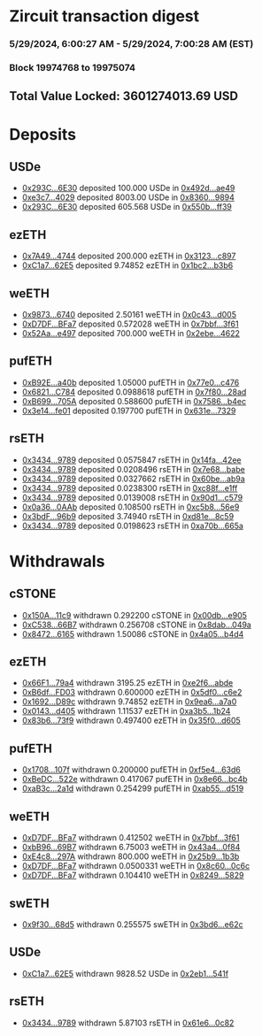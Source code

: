 # Zircuit transaction digest
### 5/29/2024, 6:00:27 AM - 5/29/2024, 7:00:28 AM (EST)
### Block 19974768 to 19975074

## Total Value Locked: 3601274013.69 USD

# Deposits
## USDe
- [0x293C...6E30](https://etherscan.io/address/0x293C6937D8D82e05B01335F7B33FBA0c8e256E30) deposited 100.000 USDe in [0x492d...ae49](https://etherscan.io/tx/0x293C6937D8D82e05B01335F7B33FBA0c8e256E30)
- [0xe3c7...4029](https://etherscan.io/address/0xe3c7D7ea4E8aB3081774F067ACD3f5AFB5404029) deposited 8003.00 USDe in [0x8360...9894](https://etherscan.io/tx/0xe3c7D7ea4E8aB3081774F067ACD3f5AFB5404029)
- [0x293C...6E30](https://etherscan.io/address/0x293C6937D8D82e05B01335F7B33FBA0c8e256E30) deposited 605.568 USDe in [0x550b...ff39](https://etherscan.io/tx/0x293C6937D8D82e05B01335F7B33FBA0c8e256E30)
## ezETH
- [0x7A49...4744](https://etherscan.io/address/0x7A493Be5c2ce014cD049Bf178a1ac0Db1B434744) deposited 200.000 ezETH in [0x3123...c897](https://etherscan.io/tx/0x7A493Be5c2ce014cD049Bf178a1ac0Db1B434744)
- [0xC1a7...62E5](https://etherscan.io/address/0xC1a732fbfa4cca69705d6cCc70F92B82FcC062E5) deposited 9.74852 ezETH in [0x1bc2...b3b6](https://etherscan.io/tx/0xC1a732fbfa4cca69705d6cCc70F92B82FcC062E5)
## weETH
- [0x9873...6740](https://etherscan.io/address/0x9873b4bDEfC0843a79F804De15640861D7886740) deposited 2.50161 weETH in [0x0c43...d005](https://etherscan.io/tx/0x9873b4bDEfC0843a79F804De15640861D7886740)
- [0xD7DF...BFa7](https://etherscan.io/address/0xD7DF7E085214743530afF339aFC420c7c720BFa7) deposited 0.572028 weETH in [0x7bbf...3f61](https://etherscan.io/tx/0xD7DF7E085214743530afF339aFC420c7c720BFa7)
- [0x52Aa...e497](https://etherscan.io/address/0x52Aa899454998Be5b000Ad077a46Bbe360F4e497) deposited 700.000 weETH in [0x2ebe...4622](https://etherscan.io/tx/0x52Aa899454998Be5b000Ad077a46Bbe360F4e497)
## pufETH
- [0xB92E...a40b](https://etherscan.io/address/0xB92E889c180BB806D1BA2436Cf9f75E8AEa0a40b) deposited 1.05000 pufETH in [0x77e0...c476](https://etherscan.io/tx/0xB92E889c180BB806D1BA2436Cf9f75E8AEa0a40b)
- [0x6821...C784](https://etherscan.io/address/0x68210DB7Fd1a897f295Cb10a1c3B53919d27C784) deposited 0.0988618 pufETH in [0x7f80...28ad](https://etherscan.io/tx/0x68210DB7Fd1a897f295Cb10a1c3B53919d27C784)
- [0xB699...705A](https://etherscan.io/address/0xB699213C32047a4aCDB0dB7a4301287aea8F705A) deposited 0.588600 pufETH in [0x7586...b4ec](https://etherscan.io/tx/0xB699213C32047a4aCDB0dB7a4301287aea8F705A)
- [0x3e14...fe01](https://etherscan.io/address/0x3e14FAF828f401Fd4418f0880861f8cE90E1fe01) deposited 0.197700 pufETH in [0x631e...7329](https://etherscan.io/tx/0x3e14FAF828f401Fd4418f0880861f8cE90E1fe01)
## rsETH
- [0x3434...9789](https://etherscan.io/address/0x34349c5569e7B846c3558961552D2202760A9789) deposited 0.0575847 rsETH in [0x14fa...42ee](https://etherscan.io/tx/0x34349c5569e7B846c3558961552D2202760A9789)
- [0x3434...9789](https://etherscan.io/address/0x34349c5569e7B846c3558961552D2202760A9789) deposited 0.0208496 rsETH in [0x7e68...babe](https://etherscan.io/tx/0x34349c5569e7B846c3558961552D2202760A9789)
- [0x3434...9789](https://etherscan.io/address/0x34349c5569e7B846c3558961552D2202760A9789) deposited 0.0327662 rsETH in [0x60be...ab9a](https://etherscan.io/tx/0x34349c5569e7B846c3558961552D2202760A9789)
- [0x3434...9789](https://etherscan.io/address/0x34349c5569e7B846c3558961552D2202760A9789) deposited 0.0238300 rsETH in [0xc88f...e1ff](https://etherscan.io/tx/0x34349c5569e7B846c3558961552D2202760A9789)
- [0x3434...9789](https://etherscan.io/address/0x34349c5569e7B846c3558961552D2202760A9789) deposited 0.0139008 rsETH in [0x90d1...c579](https://etherscan.io/tx/0x34349c5569e7B846c3558961552D2202760A9789)
- [0x0a36...0AAb](https://etherscan.io/address/0x0a36BEf37BF30185c56177feb24A0D1F57220AAb) deposited 0.108500 rsETH in [0xc5b8...56e9](https://etherscan.io/tx/0x0a36BEf37BF30185c56177feb24A0D1F57220AAb)
- [0x3bdF...96b9](https://etherscan.io/address/0x3bdF5966ef2a98D3621C7C3b9978A1D2965596b9) deposited 3.74940 rsETH in [0xd81e...8c59](https://etherscan.io/tx/0x3bdF5966ef2a98D3621C7C3b9978A1D2965596b9)
- [0x3434...9789](https://etherscan.io/address/0x34349c5569e7B846c3558961552D2202760A9789) deposited 0.0198623 rsETH in [0xa70b...665a](https://etherscan.io/tx/0x34349c5569e7B846c3558961552D2202760A9789)
# Withdrawals
## cSTONE
- [0x150A...11c9](https://etherscan.io/address/0x150A26b9Dc7613b08A46C97a2491194c69C311c9) withdrawn 0.292200 cSTONE in [0x00db...e905](https://etherscan.io/tx/0x150A26b9Dc7613b08A46C97a2491194c69C311c9)
- [0xC538...66B7](https://etherscan.io/address/0xC53812e981f61aB07B6A4a1F558470241d4e66B7) withdrawn 0.256708 cSTONE in [0x8dab...049a](https://etherscan.io/tx/0xC53812e981f61aB07B6A4a1F558470241d4e66B7)
- [0x8472...6165](https://etherscan.io/address/0x8472827925402364044322007110277491216165) withdrawn 1.50086 cSTONE in [0x4a05...b4d4](https://etherscan.io/tx/0x8472827925402364044322007110277491216165)
## ezETH
- [0x66F1...79a4](https://etherscan.io/address/0x66F1C92B29441BCbA925c07abbBa2e23676b79a4) withdrawn 3195.25 ezETH in [0xe2f6...abde](https://etherscan.io/tx/0x66F1C92B29441BCbA925c07abbBa2e23676b79a4)
- [0xB6df...FD03](https://etherscan.io/address/0xB6df21296A5e7Fc98025e575391bf9423898FD03) withdrawn 0.600000 ezETH in [0x5df0...c6e2](https://etherscan.io/tx/0xB6df21296A5e7Fc98025e575391bf9423898FD03)
- [0x1692...D89c](https://etherscan.io/address/0x1692AA40EBD16C2e9Fb48e464404033899F5D89c) withdrawn 9.74852 ezETH in [0x9ea6...a7a0](https://etherscan.io/tx/0x1692AA40EBD16C2e9Fb48e464404033899F5D89c)
- [0x0143...d405](https://etherscan.io/address/0x0143860B891551c03e9C34113148B7287227d405) withdrawn 1.11537 ezETH in [0xa3b5...1b24](https://etherscan.io/tx/0x0143860B891551c03e9C34113148B7287227d405)
- [0x83b6...73f9](https://etherscan.io/address/0x83b65582815D740e0A23AdCc171c44E23d1b73f9) withdrawn 0.497400 ezETH in [0x35f0...d605](https://etherscan.io/tx/0x83b65582815D740e0A23AdCc171c44E23d1b73f9)
## pufETH
- [0x1708...107f](https://etherscan.io/address/0x17082bbeF4E7a109F14450791c707a27C6Be107f) withdrawn 0.200000 pufETH in [0xf5e4...63d6](https://etherscan.io/tx/0x17082bbeF4E7a109F14450791c707a27C6Be107f)
- [0xBeDC...522e](https://etherscan.io/address/0xBeDC209579Dc04ed3A196A85F5B9d3cf8846522e) withdrawn 0.417067 pufETH in [0x8e66...bc4b](https://etherscan.io/tx/0xBeDC209579Dc04ed3A196A85F5B9d3cf8846522e)
- [0xaB3c...2a1d](https://etherscan.io/address/0xaB3cEaF13E6Ef8d1B636730CE32df41D6d532a1d) withdrawn 0.254299 pufETH in [0xab55...d519](https://etherscan.io/tx/0xaB3cEaF13E6Ef8d1B636730CE32df41D6d532a1d)
## weETH
- [0xD7DF...BFa7](https://etherscan.io/address/0xD7DF7E085214743530afF339aFC420c7c720BFa7) withdrawn 0.412502 weETH in [0x7bbf...3f61](https://etherscan.io/tx/0xD7DF7E085214743530afF339aFC420c7c720BFa7)
- [0xbB96...69B7](https://etherscan.io/address/0xbB9673590d7cc4F1dE369330E1fAeE435Bfa69B7) withdrawn 6.75003 weETH in [0x43a4...0f84](https://etherscan.io/tx/0xbB9673590d7cc4F1dE369330E1fAeE435Bfa69B7)
- [0xE4c8...297A](https://etherscan.io/address/0xE4c8f205aa7A53a3479429913bE832294D47297A) withdrawn 800.000 weETH in [0x25b9...1b3b](https://etherscan.io/tx/0xE4c8f205aa7A53a3479429913bE832294D47297A)
- [0xD7DF...BFa7](https://etherscan.io/address/0xD7DF7E085214743530afF339aFC420c7c720BFa7) withdrawn 0.0500331 weETH in [0x8c60...0c6c](https://etherscan.io/tx/0xD7DF7E085214743530afF339aFC420c7c720BFa7)
- [0xD7DF...BFa7](https://etherscan.io/address/0xD7DF7E085214743530afF339aFC420c7c720BFa7) withdrawn 0.104410 weETH in [0x8249...5829](https://etherscan.io/tx/0xD7DF7E085214743530afF339aFC420c7c720BFa7)
## swETH
- [0x9f30...68d5](https://etherscan.io/address/0x9f309C39bF83A1a3B71688980342f21a924068d5) withdrawn 0.255575 swETH in [0x3bd6...e62c](https://etherscan.io/tx/0x9f309C39bF83A1a3B71688980342f21a924068d5)
## USDe
- [0xC1a7...62E5](https://etherscan.io/address/0xC1a732fbfa4cca69705d6cCc70F92B82FcC062E5) withdrawn 9828.52 USDe in [0x2eb1...541f](https://etherscan.io/tx/0xC1a732fbfa4cca69705d6cCc70F92B82FcC062E5)
## rsETH
- [0x3434...9789](https://etherscan.io/address/0x34349c5569e7B846c3558961552D2202760A9789) withdrawn 5.87103 rsETH in [0x61e6...0c82](https://etherscan.io/tx/0x34349c5569e7B846c3558961552D2202760A9789)
